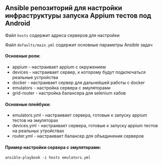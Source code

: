 ## Ansible репозиторий для настройки инфраструктуры запуска Appium тестов под Android

Файл `hosts` содержит адреса серверов для настройки

Файл `defaults/main.yml` содержит основные параметры Ansible задач

#### Основные роли:
 *  appium - настраивает appium с окружением
 *  devices - настраивает сервер, к которому будут подключаться реальные устройства
 *  docker - настраивает сервер для дальнейшей работы с docker
 *  emulators - настройка сервера с эмуляторами
 *  grid-router - настройка балансера для selenium хабов

#### Основные плейбуки:
 *  emulators.yml - настраивает сервера, готовые к запуску appium тестов на эмуляторах
 *  devices.yml - настраивает сервера, готовые к запуску appium тестов на реальных утройствах
 *  router.yml - настраивает балансер для объединения серверов

#### Пример настройки сервера с эмуляторами:
`ansible-playbook -i hosts emulators.yml`